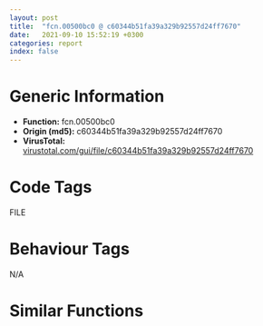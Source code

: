 ```yaml
---
layout: post
title:  "fcn.00500bc0 @ c60344b51fa39a329b92557d24ff7670"
date:   2021-09-10 15:52:19 +0300
categories: report
index: false
---
```


# Generic Information
- **Function:** fcn.00500bc0
- **Origin (md5):** c60344b51fa39a329b92557d24ff7670
- **VirusTotal:** [virustotal.com/gui/file/c60344b51fa39a329b92557d24ff7670][virustotal_ref]

# Code Tags
<span class="tag" id="FILE">FILE</span>


# Behaviour Tags
<span class="bhv-tag" id="na">N/A</span>

# Similar Functions
<script type="text/javascript" src="https://www.gstatic.com/charts/loader.js"></script>
<script type="text/javascript">

    google.charts.load('current', {'packages':['corechart']});
    google.charts.setOnLoadCallback(drawChart);

    function drawChart() {
    var data = new google.visualization.DataTable();
        data.addColumn('number', 'X');
        data.addColumn('number', 'Y');
        data.addColumn({type: 'string', role: 'tooltip', 'p': {'html': true}});
        data.addColumn({'type': 'string', 'role': 'style'});
        
        data.addRows([
    [0, 0, '<b><a href="/report/fcn.00500bc0@c60344b51fa39a329b92557d24ff7670">fcn.00500bc0</a><br>@c60344b51fa39a329b92557d24ff7670</b><br>', 'point { fill-color: #e0440e; }'],

        ]);

    var options = {
        title: 'Similarity Plot',
        legend: 'none',
        colors: ['#dedbd9', '#e6693e', '#ec8f6e', '#f3b49f', '#f6c7b6'],
        tooltip: {isHtml: true, trigger: 'both'},
        explorer: {
        actions: ["dragToZoom", "rightClickToReset"],
        },
        chartArea: {
        width: '80%',
        height: '80%'
        },
        width: '100%',
        height: '100%'
    };

    var chart = new google.visualization.ScatterChart(document.getElementById('chart_div'));

    chart.draw(data, options);
    }
    
</script>


<div id="chart_div" style="width: 100%px; height: 100%;"></div>

# Disassembled Code
{% highlight nasm %}

push ebp
mov ebp, esp
sub esp, 0x69c
mov eax, dword[0x5ffcc0]
xor eax, ebp
mov dword[ebp-8], eax
mov dword[ebp-0x684], ecx
cmp dword[ebp+0x14], 3
je 0x500bf5
cmp dword[ebp+0x14], 2
je 0x500bf5
cmp dword[ebp+0x14], 1
je 0x500bf5
mov eax, 0x10000
jmp 0x50125d
cmp dword[ebp+0x14], 3
jne 0x500d52
mov eax, dword[ebp-0x684]
mov ecx, dword[ebp+8]
cmp ecx, dword[eax+4]
je 0x500cc3
mov edx, dword[ebp-0x684]
cmp dword[edx+4], 0xffffffff
je 0x500c2e
mov eax, dword[ebp-0x684]
mov ecx, dword[eax]
push ecx
call fcn.004ffaa0
add esp, 4
mov edx, dword[ebp-0x684]
mov dword[edx+4], 0xffffffff
mov eax, dword[ebp-0x684]
mov ecx, dword[eax]
mov edx, dword[ebp+8]
cmp edx, dword[ecx+4]
jl 0x500c55
mov eax, 0x10000
jmp 0x50125d
mov eax, dword[ebp-0x684]
mov ecx, dword[eax]
mov edx, dword[ebp+8]
cmp edx, dword[ecx+0x10]
jge 0x500c76
mov eax, dword[ebp-0x684]
mov ecx, dword[eax]
push ecx
call fcn.004ff040
add esp, 4
mov edx, dword[ebp-0x684]
mov eax, dword[edx]
mov ecx, dword[eax+0x10]
cmp ecx, dword[ebp+8]
jge 0x500c99
mov edx, dword[ebp-0x684]
mov eax, dword[edx]
push eax
call fcn.004ff0b0
add esp, 4
jmp 0x500c76
mov ecx, dword[ebp-0x684]
mov edx, dword[ecx+0x23c]
push edx
mov eax, dword[ebp-0x684]
mov ecx, dword[eax]
push ecx
call fcn.004ff3f0
add esp, 8
mov edx, dword[ebp-0x684]
mov eax, dword[ebp+8]
mov dword[edx+4], eax
lea ecx, [ebp-0x241]
push ecx
mov edx, dword[ebp+0x10]
push edx
mov eax, dword[ebp+0xc]
push eax
mov ecx, dword[ebp-0x684]
mov edx, dword[ecx]
push edx
call fcn.004ff680
add esp, 0x10
mov dword[ebp-0x240], eax
cmp dword[ebp-0x240], 0
jg 0x500d10
mov eax, dword[ebp-0x684]
mov ecx, dword[eax]
push ecx
call fcn.004ffaa0
add esp, 4
mov edx, dword[ebp-0x684]
mov dword[edx+4], 0xffffffff
movzx eax, byte[ebp-0x241]
test eax, eax
je 0x500d22
xor eax, eax
jmp 0x50125d
cmp dword[ebp-0x240], 0
jle 0x500d35
mov eax, 0x600
jmp 0x50125d
cmp dword[ebp-0x240], 0xffffff96
jne 0x500d48
mov eax, 0x1000
jmp 0x50125d
mov eax, 0x5000000
jmp 0x50125d
mov ecx, dword[ebp-0x684]
cmp dword[ecx+4], 0xffffffff
je 0x500d6f
mov edx, dword[ebp-0x684]
mov eax, dword[edx]
push eax
call fcn.004ffaa0
add esp, 4
mov ecx, dword[ebp-0x684]
mov dword[ecx+4], 0xffffffff
mov edx, dword[ebp-0x684]
mov eax, dword[edx]
mov ecx, dword[ebp+8]
cmp ecx, dword[eax+4]
jl 0x500d96
mov eax, 0x10000
jmp 0x50125d
mov edx, dword[ebp-0x684]
mov eax, dword[edx]
mov ecx, dword[ebp+8]
cmp ecx, dword[eax+0x10]
jge 0x500db7
mov edx, dword[ebp-0x684]
mov eax, dword[edx]
push eax
call fcn.004ff040
add esp, 4
mov ecx, dword[ebp-0x684]
mov edx, dword[ecx]
mov eax, dword[edx+0x10]
cmp eax, dword[ebp+8]
jge 0x500dda
mov ecx, dword[ebp-0x684]
mov edx, dword[ecx]
push edx
call fcn.004ff0b0
add esp, 4
jmp 0x500db7
lea eax, [ebp-0x238]
push eax
mov ecx, dword[ebp+8]
push ecx
mov ecx, dword[ebp-0x684]
call fcn.004fffc0
mov edx, dword[ebp-0x2c]
and edx, 0x10
je 0x500ead
cmp dword[ebp+0x14], 1
jne 0x500e09
xor eax, eax
jmp 0x50125d
mov eax, dword[ebp+0xc]
mov dword[ebp-0x248], eax
mov ecx, dword[ebp-0x248]
movzx edx, word[ecx]
cmp edx, 0x2f
je 0x500e56
mov eax, dword[ebp-0x248]
movzx ecx, word[eax]
cmp ecx, 0x5c
je 0x500e56
mov edx, dword[ebp-0x248]
movzx eax, word[edx]
test eax, eax
je 0x500e4a
mov ecx, dword[ebp-0x248]
movzx edx, word[ecx+2]
cmp edx, 0x3a
je 0x500e56
mov dword[ebp-0x688], 0
jmp 0x500e60
mov dword[ebp-0x688], 1
mov al, byte[ebp-0x688]
mov byte[ebp-0x242], al
movzx ecx, byte[ebp-0x242]
test ecx, ecx
je 0x500e8a
mov edx, dword[ebp-0x248]
push edx
push 0
call fcn.00500970
add esp, 8
jmp 0x500ea6
mov eax, dword[ebp-0x248]
push eax
mov ecx, dword[ebp-0x684]
add ecx, 0x244
push ecx
call fcn.00500970
add esp, 8
xor eax, eax
jmp 0x50125d
cmp dword[ebp+0x14], 1
jne 0x500ebe
mov edx, dword[ebp+0xc]
mov dword[ebp-4], edx
jmp 0x5010c2
mov eax, dword[ebp+0xc]
mov dword[ebp-0x250], eax
mov ecx, dword[ebp-0x250]
mov dword[ebp-0x254], ecx
mov edx, dword[ebp-0x254]
mov dword[ebp-0x66c], edx
mov eax, dword[ebp-0x66c]
movzx ecx, word[eax]
test ecx, ecx
je 0x500f28
mov edx, dword[ebp-0x66c]
movzx eax, word[edx]
cmp eax, 0x2f
je 0x500f08
mov ecx, dword[ebp-0x66c]
movzx edx, word[ecx]
cmp edx, 0x5c
jne 0x500f17
mov eax, dword[ebp-0x66c]
add eax, 2
mov dword[ebp-0x254], eax
mov ecx, dword[ebp-0x66c]
add ecx, 2
mov dword[ebp-0x66c], ecx
jmp 0x500edf
mov edx, dword[ebp-0x250]
mov dword[ebp-0x68c], edx
lea eax, [ebp-0x668]
mov dword[ebp-0x690], eax
mov ecx, dword[ebp-0x690]
mov dword[ebp-0x694], ecx
mov edx, dword[ebp-0x68c]
mov ax, word[edx]
mov word[ebp-0x696], ax
mov ecx, dword[ebp-0x690]
mov dx, word[ebp-0x696]
mov word[ecx], dx
mov eax, dword[ebp-0x68c]
add eax, 2
mov dword[ebp-0x68c], eax
mov ecx, dword[ebp-0x690]
add ecx, 2
mov dword[ebp-0x690], ecx
cmp word[ebp-0x696], 0
jne 0x500f4c
mov edx, dword[ebp-0x254]
cmp edx, dword[ebp-0x250]
jne 0x500fad
xor eax, eax
mov word[ebp-0x668], ax
jmp 0x500fc5
mov ecx, dword[ebp-0x254]
sub ecx, dword[ebp-0x250]
sar ecx, 1
xor edx, edx
mov word[ebp+ecx*2-0x668], dx
movzx eax, word[ebp-0x668]
cmp eax, 0x2f
je 0x501000
movzx ecx, word[ebp-0x668]
cmp ecx, 0x5c
je 0x501000
movzx edx, word[ebp-0x668]
test edx, edx
je 0x500ff4
movzx eax, word[ebp-0x666]
cmp eax, 0x3a
je 0x501000
mov dword[ebp-0x69c], 0
jmp 0x50100a
mov dword[ebp-0x69c], 1
mov cl, byte[ebp-0x69c]
mov byte[ebp-0x249], cl
movzx edx, byte[ebp-0x249]
test edx, edx
je 0x501057
mov eax, dword[ebp-0x254]
push eax
lea ecx, [ebp-0x668]
push ecx
push str._s_s
lea edx, [ebp-0x460]
push edx
call dword[sym.imp.USER32.dll_wsprintfW]
add esp, 0x10
lea eax, [ebp-0x668]
push eax
push 0
call fcn.00500970
add esp, 8
jmp 0x5010a1
mov ecx, dword[ebp-0x254]
push ecx
lea edx, [ebp-0x668]
push edx
mov eax, dword[ebp-0x684]
add eax, 0x244
push eax
push str._s_s_s
lea ecx, [ebp-0x460]
push ecx
call dword[sym.imp.USER32.dll_wsprintfW]
add esp, 0x14
lea edx, [ebp-0x668]
push edx
mov eax, dword[ebp-0x684]
add eax, 0x244
push eax
call fcn.00500970
add esp, 8
push 0
mov ecx, dword[ebp-0x2c]
push ecx
push 2
push 0
push 0
push 0x40000000
lea edx, [ebp-0x460]
push edx
call dword[sym.imp.KERNEL32.dll_CreateFileW]
mov dword[ebp-4], eax
cmp dword[ebp-4], 0xffffffff
jne 0x5010d2
mov eax, 0x200
jmp 0x50125d
mov eax, dword[ebp-0x684]
mov ecx, dword[eax+0x23c]
push ecx
mov edx, dword[ebp-0x684]
mov eax, dword[edx]
push eax
call fcn.004ff3f0
add esp, 8
mov ecx, dword[ebp-0x684]
cmp dword[ecx+0x240], 0
jne 0x501124
push 0x4000
call fcn.00552374
add esp, 4
mov dword[ebp-0x680], eax
mov edx, dword[ebp-0x684]
mov eax, dword[ebp-0x680]
mov dword[edx+0x240], eax
mov dword[ebp-0x23c], 0
cmp dword[ebp-0x23c], 0
jne 0x50120a
lea ecx, [ebp-0x671]
push ecx
push 0x4000
mov edx, dword[ebp-0x684]
mov eax, dword[edx+0x240]
push eax
mov ecx, dword[ebp-0x684]
mov edx, dword[ecx]
push edx
call fcn.004ff680
add esp, 0x10
mov dword[ebp-0x670], eax
cmp dword[ebp-0x670], 0xffffff96
jne 0x501183
mov dword[ebp-0x23c], 0x1000
jmp 0x50120a
cmp dword[ebp-0x670], 0
jge 0x501198
mov dword[ebp-0x23c], 0x5000000
jmp 0x50120a
cmp dword[ebp-0x670], 0
jle 0x5011e3
push 0
lea eax, [ebp-0x67c]
push eax
mov ecx, dword[ebp-0x670]
push ecx
mov edx, dword[ebp-0x684]
mov eax, dword[edx+0x240]
push eax
mov ecx, dword[ebp-4]
push ecx
call dword[sym.imp.KERNEL32.dll_WriteFile]
mov dword[ebp-0x678], eax
cmp dword[ebp-0x678], 0
jne 0x5011e3
mov dword[ebp-0x23c], 0x400
jmp 0x50120a
movzx edx, byte[ebp-0x671]
test edx, edx
je 0x5011f0
jmp 0x50120a
cmp dword[ebp-0x670], 0
jne 0x501205
mov dword[ebp-0x23c], 0x5000000
jmp 0x50120a
jmp 0x50112e
cmp dword[ebp-0x23c], 0
jne 0x501229
lea eax, [ebp-0x18]
push eax
lea ecx, [ebp-0x28]
push ecx
lea edx, [ebp-0x20]
push edx
mov eax, dword[ebp-4]
push eax
call dword[sym.imp.KERNEL32.dll_SetFileTime]
cmp dword[ebp+0x14], 1
je 0x501239
mov ecx, dword[ebp-4]
push ecx
call dword[sym.imp.KERNEL32.dll_CloseHandle]
mov edx, dword[ebp-0x684]
mov eax, dword[edx]
push eax
call fcn.004ffaa0
add esp, 4
cmp dword[ebp-0x23c], 0
je 0x50125b
mov eax, dword[ebp-0x23c]
jmp 0x50125d
xor eax, eax
mov ecx, dword[ebp-8]
xor ecx, ebp
call fcn.005713ed
mov esp, ebp
pop ebp
ret 0x10

{% endhighlight %}

[virustotal_ref]: https://www.virustotal.com/gui/file/c60344b51fa39a329b92557d24ff7670